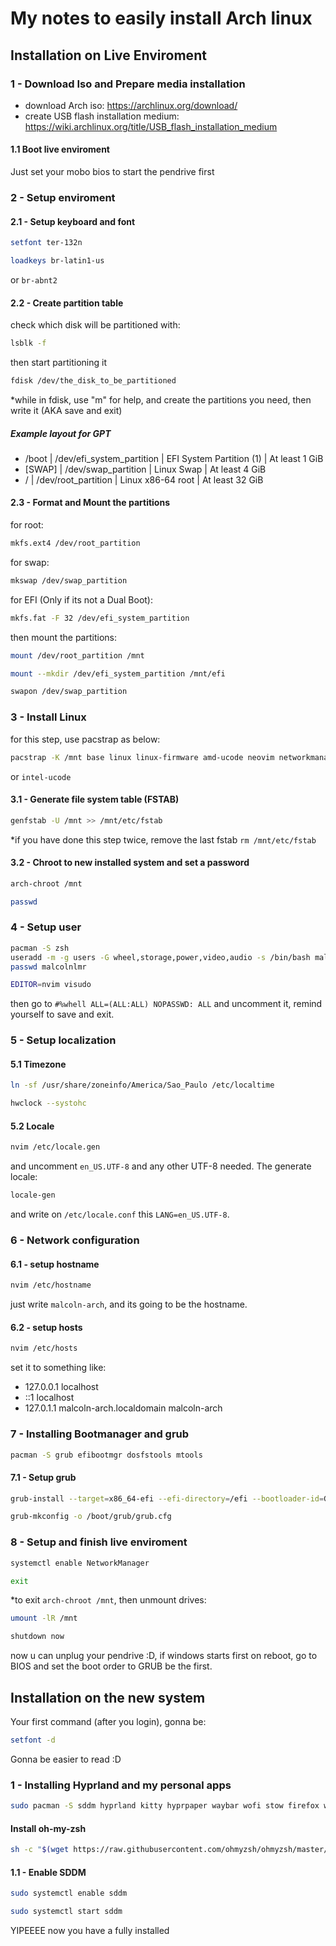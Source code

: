 # My notes to easily install Arch linux

## Installation on Live Enviroment

### 1 - Download Iso and Prepare media installation

- download Arch iso: https://archlinux.org/download/
- create USB flash installation medium: https://wiki.archlinux.org/title/USB_flash_installation_medium

#### 1.1 Boot live enviroment

Just set your mobo bios to start the pendrive first

### 2 - Setup enviroment

#### 2.1 - Setup keyboard and font

```bash
setfont ter-132n
```
```bash
loadkeys br-latin1-us
```
or `br-abnt2`

#### 2.2 - Create partition table

check which disk will be partitioned with:
```bash
lsblk -f
```
then start partitioning it
```bash
fdisk /dev/the_disk_to_be_partitioned
```
*while in fdisk, use "m" for help, and create the partitions you need, then write it (AKA save and exit)

##### Example layout for GPT
- /boot  | /dev/efi_system_partition | EFI System Partition (1) | At least 1 GiB
- [SWAP] | /dev/swap_partition       | Linux Swap               | At least 4 GiB
- /      | /dev/root_partition       | Linux x86-64 root        | At least 32 GiB

#### 2.3 - Format and Mount the partitions

for root:
```bash
mkfs.ext4 /dev/root_partition
```

for swap:
```bash
mkswap /dev/swap_partition
```

for EFI (Only if its not a Dual Boot):
```bash
mkfs.fat -F 32 /dev/efi_system_partition
```

then mount the partitions:
```bash
mount /dev/root_partition /mnt
```
```bash
mount --mkdir /dev/efi_system_partition /mnt/efi
```
```bash
swapon /dev/swap_partition
```

### 3 - Install Linux

for this step, use pacstrap as below:
```bash
pacstrap -K /mnt base linux linux-firmware amd-ucode neovim networkmanager git sudo man-db
```
or `intel-ucode`

#### 3.1 - Generate file system table (FSTAB)

```bash
genfstab -U /mnt >> /mnt/etc/fstab
```
*if you have done this step twice, remove the last fstab ```rm /mnt/etc/fstab```

#### 3.2 - Chroot to new installed system and set a password

```bash
arch-chroot /mnt
```
```bash
passwd
```

### 4 - Setup user

```bash
pacman -S zsh
useradd -m -g users -G wheel,storage,power,video,audio -s /bin/bash malcolnlmr
passwd malcolnlmr
```
```bash
EDITOR=nvim visudo
```
then go to `#%whell ALL=(ALL:ALL) NOPASSWD: ALL` and uncomment it, remind yourself to save and exit.

### 5 - Setup localization
#### 5.1 Timezone
```bash
ln -sf /usr/share/zoneinfo/America/Sao_Paulo /etc/localtime
```
```bash
hwclock --systohc
```
#### 5.2 Locale
```bash
nvim /etc/locale.gen
```
and uncomment `en_US.UTF-8` and any other UTF-8 needed. The generate locale:
```bash
locale-gen
```
and write on `/etc/locale.conf` this `LANG=en_US.UTF-8`.<br>

### 6 - Network configuration
#### 6.1 - setup hostname
```bash
nvim /etc/hostname
```
just write `malcoln-arch`, and its going to be the hostname.
#### 6.2 - setup hosts
```bash
nvim /etc/hosts
```
set it to something like: 
- 127.0.0.1     localhost
- ::1           localhost
- 127.0.1.1     malcoln-arch.localdomain    malcoln-arch

### 7 - Installing Bootmanager and grub
```bash
pacman -S grub efibootmgr dosfstools mtools
```
#### 7.1 - Setup grub
```bash
grub-install --target=x86_64-efi --efi-directory=/efi --bootloader-id=GRUB
```
```bash
grub-mkconfig -o /boot/grub/grub.cfg
```

### 8 - Setup and finish live enviroment
```bash
systemctl enable NetworkManager
```
```bash
exit
```
*to exit `arch-chroot /mnt`, then unmount drives:
```bash
umount -lR /mnt
```
```bash
shutdown now
```
now u can unplug your pendrive :D, if windows starts first on reboot, go to BIOS and set the boot order to GRUB be the first.

## Installation on the new system

Your first command (after you login), gonna be:
```bash
setfont -d
```
Gonna be easier to read :D

### 1 - Installing Hyprland and my personal apps

```bash
sudo pacman -S sddm hyprland kitty hyprpaper waybar wofi stow firefox wget gcc python python-pip python-requests ttf-jetbrains-mono-nerd nautilus brightnessctl hyprshot mako pipewire wireplumber qt5-wayland qt6-wayland uwsm libnewt hyprpolkitagent xdg-desktop-portal-hyprland
```

#### Install oh-my-zsh
```bash
sh -c "$(wget https://raw.githubusercontent.com/ohmyzsh/ohmyzsh/master/tools/install.sh -O -)"
```
#### 1.1 - Enable SDDM

```bash
sudo systemctl enable sddm
```
```bash
sudo systemctl start sddm
```
YIPEEEE now you have a fully installed 


